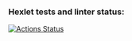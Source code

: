### Hexlet tests and linter status:
[![Actions Status](https://github.com/RaunijaR/java-project-61/actions/workflows/hexlet-check.yml/badge.svg)](https://github.com/RaunijaR/java-project-61/actions)